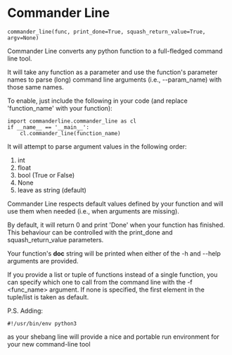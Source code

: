 # Commander Line
	commander_line(func, print_done=True, squash_return_value=True, argv=None)

Commander Line converts any python function to a full-fledged command line tool.

It will take any function as a parameter and use the function's parameter names to parse (long) command line arguments (i.e., --param_name) with those same names.

To enable, just include the following in your code (and replace 'function_name' with your function):

	import commanderline.commander_line as cl
	if __name__ == '__main__':
		cl.commander_line(function_name)

It will attempt to parse argument values in the following order:

1. int
2. float
3. bool (True or False)
4. None
5. leave as string (default)

Commander Line respects default values defined by your function and will use them when needed (i.e., when arguments are missing).

By default, it will return 0 and print 'Done' when your function has finished. This behaviour can be controlled with the print_done and squash_return_value parameters.

Your function's __doc__ string will be printed when either of the -h and --help arguments are provided.

If you provide a list or tuple of functions instead of a single function, you can specify which one to call from the command line with the -f <func_name> argument. If none is specified, the first element in the tuple/list is taken as default.

P.S. Adding: 

	#!/usr/bin/env python3

as your shebang line will provide a nice and portable run environment for your new command-line tool
	
